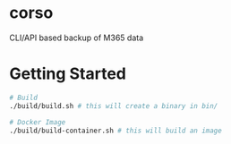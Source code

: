 # corso
CLI/API based backup of M365 data

# Getting Started

```sh
# Build
./build/build.sh # this will create a binary in bin/

# Docker Image
./build/build-container.sh # this will build an image
```
